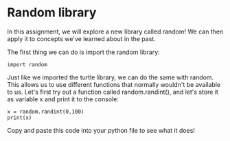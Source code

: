 # Random library

In this assignment, we will explore a new library called random! We can then apply it to concepts we've learned about in the past.

The first thing we can do is import the random library:
```
import random
```

Just like we imported the turtle library, we can do the same with random. This allows us to use different functions that normally wouldn't be available to us. Let's first try out a function called random.randint(), and let's store it as variable x and print it to the console:
```
x = random.randint(0,100)
print(x)
```
Copy and paste this code into your python file to see what it does!
